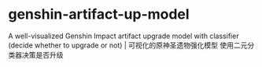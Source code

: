 # genshin-artifact-up-model
A well-visualized Genshin Impact artifact upgrade model with classifier (decide whether to upgrade or not) | 可视化的原神圣遗物强化模型 使用二元分类器决策是否升级
